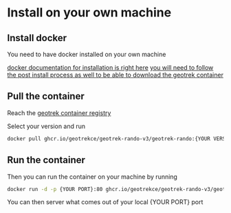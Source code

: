 # Install on your own machine

## Install docker

You need to have docker installed on your own machine

[docker documentation for installation is right here](https://docs.docker.com/engine/install/)
[you will need to follow the post install process as well to be able to download the geotrek container](https://docs.docker.com/engine/install/linux-postinstall/)

## Pull the container

Reach the [geotrek container registry](https://github.com/orgs/GeotrekCE/packages/container/package/geotrek-rando-v3%2Fgeotrek-rando)

Select your version and run

```bash
docker pull ghcr.io/geotrekce/geotrek-rando-v3/geotrek-rando:{YOUR VERSION}
```

## Run the container

Then you can run the container on your machine by running

```bash
docker run -d -p {YOUR PORT}:80 ghcr.io/geotrekce/geotrek-rando-v3/geotrek-rando:{YOUR VERSION}
```

You can then server what comes out of your local {YOUR PORT} port
